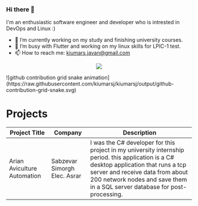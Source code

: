 ### Hi there 👋

<!--
**kiumarsj/kiumarsj** is a ✨ _special_ ✨ repository because its `README.md` (this file) appears on your GitHub profile.
-->

I'm an enthusiastic software engineer and developer who is intrested in DevOps and Linux :)

- 🔭 I’m currently working on my study and finishing university courses.
- 🌱 I’m busy with Flutter and working on my linux skills for LPIC-1 test.
- 📫 How to reach me: kiumars.javan@gmail.com

<p align="center">
  <img src="https://github-readme-stats.vercel.app/api?username=kiumarsj&show_icons=true&theme=gotham">  
</p>
![github contribution grid snake animation](https://raw.githubusercontent.com/kiumarsj/kiumarsj/output/github-contribution-grid-snake.svg)

Projects
========

| Project Title	                                      | Company                        | Description                                                             
|-----------------------------------------------------|--------------------------------|---------------------------------------------------------------------------------------------------------------|
| Arian Aviculture Automation                          | Sabzevar Simorgh Elec. Asrar   | I was the C# developer for this project in my university internship period. this application is a C#  desktop application that runs a tcp server and receive data from about 200 network nodes and save them in a SQL server database for post-processing.
